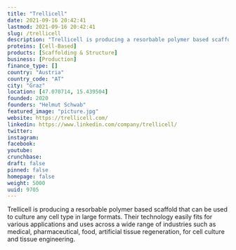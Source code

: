 ```yaml
---
title: "Trellicell"
date: 2021-09-16 20:42:41
lastmod: 2021-09-16 20:42:41
slug: /trellicell
description: "Trellicell is producing a resorbable polymer based scaffold that can be used to culture any cell type in large formats. Their technology easily fits for various applications and uses across a wide range of industries such as medical, pharmaceutical, food, artificial tissue regeneration, for cell culture and tissue engineering."
proteins: [Cell-Based]
products: [Scaffolding & Structure]
business: [Production]
finance_type: []
country: "Austria"
country_code: "AT"
city: "Graz"
location: [47.070714, 15.439504]
founded: 2020
founders: "Helmut Schwab"
featured_image: "picture.jpg"
website: https://trellicell.com/
linkedin: https://www.linkedin.com/company/trellicell/
twitter: 
instagram: 
facebook: 
youtube: 
crunchbase: 
draft: false
pinned: false
homepage: false
weight: 5000
uuid: 9705
---
```

Trellicell is producing a resorbable polymer based scaffold that can be used to culture any cell type in large formats. Their technology easily fits for various applications and uses across a wide range of industries such as medical, pharmaceutical, food, artificial tissue regeneration, for cell culture and tissue engineering.
